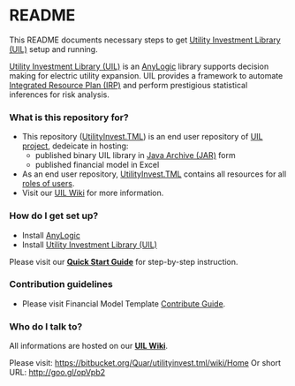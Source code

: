 # README #

This README documents necessary steps to get [Utility Investment Library (UIL)][uil.wiki] setup and running.

[Utility Investment Library (UIL)][uil.wiki] is an [AnyLogic][ext.anylogic] library supports decision making for electric utility expansion. UIL provides a framework to automate [Integrated Resource Plan (IRP)][ext.irp] and perform prestigious statistical inferences for risk analysis.


### What is this repository for? ###

* This repository ([UtilityInvest.TML][uil.tml]) is an end user repository of [UIL project][uil.about], dedeicate in hosting:
     - published binary UIL library in [Java Archive (JAR)][ext.jar] form
     - published financial model in Excel
* As an end user repository, [UtilityInvest.TML][uil.tml] contains all resources for all [roles of users][wiki.role].
* Visit our [UIL Wiki][uil.wiki] for more information.


### How do I get set up? ###

* Install [AnyLogic][url.anylogic]
* Install [Utility Investment Library (UIL)][jar.uil]

Please visit our [**Quick Start Guide**][wiki.quickstart] for step-by-step instruction.


### Contribution guidelines ###

* Please visit Financial Model Template [Contribute Guide][wiki.contrib].


### Who do I talk to? ###

All informations are hosted on our [**UIL Wiki**][uil.wiki].

Please visit: https://bitbucket.org/Quar/utilityinvest.tml/wiki/Home
Or short URL: http://goo.gl/opVpb2


[url.anylogic]: http://www.anylogic.com/downloads
[jar.uil]: /Quar/utilityinvest.tml/downloads/UtilityInvestLibrary.jar

[uil.tml]: https://bitbucket.org/Quar/utilityinvest.tml
[uil.about]: /Quar/utilityinvest.tml/wiki/About%20and%20FAQ.md
[uil.wiki]: /Quar/utilityinvest.tml/wiki/Home

[wiki.quickstart]: /Quar/utilityinvest.tml/wiki/Quick%20Start%20Guide.md
[wiki.role]: /Quar/utilityinvest.tml/wiki/Role-playing.md
[wiki.contrib]: /Quar/utilityinvest.tml/wiki/Contribute%20to%20UIL.TML.md

[ext.jar]: https://en.wikipedia.org/wiki/JAR_%28file_format%29
[ext.irp]: http://www.osti.gov/scitech/biblio/6719825
[ext.anylogic]: https://en.wikipedia.org/wiki/AnyLogic